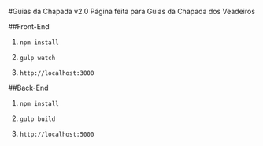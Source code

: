 #Guias da Chapada v2.0
Página feita para Guias da Chapada dos Veadeiros

##Front-End

1. `npm install`

2. `gulp watch`

3. `http://localhost:3000`

##Back-End

1. `npm install`

2. `gulp build`

3. `http://localhost:5000`
